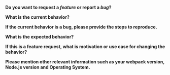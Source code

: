 <!-- Before creating an issue please make sure you are using the latest version of pirate-loader. -->

**Do you want to request a *feature* or report a *bug*?**

**What is the current behavior?**

**If the current behavior is a bug, please provide the steps to reproduce.**
<!-- A great way to do this is to provide your configuration via a GitHub gist (https://gist.github.com). -->

**What is the expected behavior?**

**If this is a feature request, what is motivation or use case for changing the behavior?**

**Please mention other relevant information such as your webpack version, Node.js version and Operating System.**
